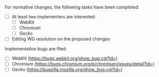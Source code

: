 <!-- Please fill in the sections below when making normative changes. Feel free to remove the sections when only making non-normative changes. -->

For normative changes, the following tasks have been completed:
 * [ ] At least two implementers are interested:
   * [ ] WebKit
   * [ ] Chromium
   * [ ] Gecko
 * [ ] Editing WG resolution on the proposed changes

Implementation bugs are filed:
 * [ ] WebKit (https://bugs.webkit.org/show_bug.cgi?id=)
 * [ ] Chromium (https://bugs.chromium.org/p/chromium/issues/detail?id=)
 * [ ] Gecko (https://bugzilla.mozilla.org/show_bug.cgi?id=)
